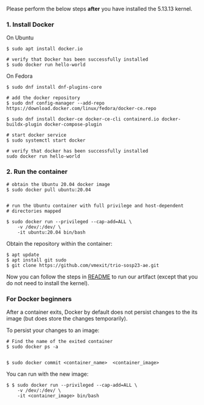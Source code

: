 Please perform the below steps **after** you have installed the 5.13.13 kernel. 

### 1. Install Docker

On Ubuntu

```
$ sudo apt install docker.io

# verify that Docker has been successfully installed  
$ sudo docker run hello-world
```

On Fedora
```
$ sudo dnf install dnf-plugins-core

# add the docker repository  
$ sudo dnf config-manager --add-repo https://download.docker.com/linux/fedora/docker-ce.repo

$ sudo dnf install docker-ce docker-ce-cli containerd.io docker-buildx-plugin docker-compose-plugin

# start docker service
$ sudo systemctl start docker

# verify that docker has been successfully installed  
sudo docker run hello-world
```

### 2. Run the container

```
# obtain the Ubuntu 20.04 docker image
$ sudo docker pull ubuntu:20.04


# run the Ubuntu container with full privilege and host-dependent 
# directories mapped 

$ sudo docker run --privileged --cap-add=ALL \
    -v /dev/:/dev/ \
    -it ubuntu:20.04 bin/bash
```

Obtain the repository within the container:

```
$ apt update
$ apt install git sudo
$ git clone https://github.com/vmexit/trio-sosp23-ae.git
```

Now you can follow the steps in [README](../README.md) to run our artifact 
(except that you do not need to install the kernel). 


### For Docker beginners 

After a container exits, Docker by default does not persist changes to the its 
image (but does store the changes temporarily). 

To persist your changes to an image: 

```
# Find the name of the exited container
$ sudo docker ps -a 


$ sudo docker commit <container_name>  <container_image>
```

You can run with the new image:

```
$ $ sudo docker run --privileged --cap-add=ALL \
    -v /dev/:/dev/ \
    -it <container_image> bin/bash
```
